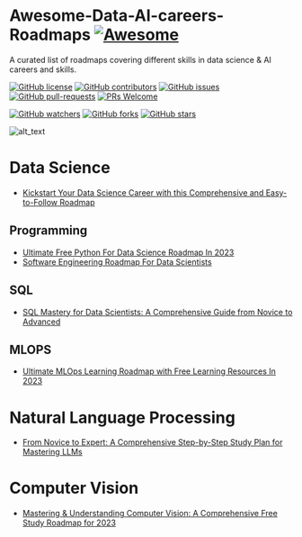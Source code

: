 # Awesome-Data-AI-careers-Roadmaps [![Awesome](https://awesome.re/badge.svg)](https://awesome.re)
A curated list of roadmaps covering different skills in data science & AI careers and skills.

[![GitHub license](https://img.shields.io/github/license/youssefHosni/Awseome-Data-AI-careers-Roadmaps.svg)](https://github.com/youssefHosni/Awseome-Data-AI-careers-Roadmaps/blob/master/LICENSE)
[![GitHub contributors](https://img.shields.io/github/contributors/youssefHosni/Awseome-Data-AI-careers-Roadmaps.svg)](https://GitHub.com/youssefHosni/Awseome-Data-AI-careers-Roadmaps/graphs/contributors/)
[![GitHub issues](https://img.shields.io/github/issues/youssefHosni/Awseome-Data-AI-careers-Roadmaps.svg)](https://GitHub.com/youssefHosni/Awseome-Data-AI-careers-Roadmaps/issues/)
[![GitHub pull-requests](https://img.shields.io/github/issues-pr/youssefHosni/Awseome-Data-AI-careers-Roadmaps.svg)](https://GitHub.com/youssefHosni/Awseome-Data-AI-careers-Roadmaps/pulls/)
[![PRs Welcome](https://img.shields.io/badge/PRs-welcome-brightgreen.svg?style=flat-square)](http://makeapullrequest.com)

[![GitHub watchers](https://img.shields.io/github/watchers/youssefHosni/Awseome-Data-AI-careers-Roadmaps.svg?style=social&label=Watch)](https://GitHub.com/youssefHosni/Awseome-Data-AI-careers-Roadmaps/watchers/)
[![GitHub forks](https://img.shields.io/github/forks/youssefHosni/Awseome-Data-AI-careers-Roadmaps.svg?style=social&label=Fork)](https://GitHub.com/youssefHosni/Awseome-Data-AI-careers-Roadmaps/network/)
[![GitHub stars](https://img.shields.io/github/stars/youssefHosni/Awseome-Data-AI-careers-Roadmaps.svg?style=social&label=Star)](https://GitHub.com/youssefHosni/Awseome-Data-AI-careers-Roadmaps/stargazers/)

![alt_text](https://github.com/youssefHosni/Awseome-Data-AI-careers-Roadmaps/blob/main/Product-Roadmap-overview.jpg)

# Data Science 
* [Kickstart Your Data Science Career with this Comprehensive and Easy-to-Follow Roadmap](https://pub.towardsai.net/simple-but-effective-free-roadmap-to-start-a-career-in-data-science-ai-in-2023-9d17c76a184b?sk=65e910a94a98f5405c67f34495726e7d)
## Programming
* [Ultimate Free Python For Data Science Roadmap In 2023](https://levelup.gitconnected.com/ultimate-free-python-for-data-science-roadmap-in-2023-728daa9581de?sk=cb99b0bae60f34d4d3a6160053fae087)
* [Software Engineering Roadmap For Data Scientists](https://levelup.gitconnected.com/software-engineering-roadmap-for-data-scientists-1b0fd154de51?sk=d4e9dbb2ad9949a5f7d4bfac558ce2ef)

## SQL
* [SQL Mastery for Data Scientists: A Comprehensive Guide from Novice to Advanced](https://levelup.gitconnected.com/sql-mastery-for-data-scientists-a-comprehensive-guide-from-novice-to-advanced-3b9305b03210?sk=4569f6e829186ba31ce80b072f20f224)
## MLOPS
* [Ultimate MLOps Learning Roadmap with Free Learning Resources In 2023](https://pub.towardsai.net/ultimate-mlops-learning-roadmap-with-free-learning-resources-in-2023-3ba7664cb1e9?sk=d22f3f812c6fbffa878ea5cd6bc3990b)

# Natural Language Processing 
* [From Novice to Expert: A Comprehensive Step-by-Step Study Plan for Mastering LLMs](https://pub.towardsai.net/from-novice-to-expert-a-comprehensive-step-by-step-study-plan-for-mastering-llms-dc9feb60ecc4?sk=26b9ecdd113ce144fe9596eddedfa2c1)
# Computer Vision
* [Mastering & Understanding Computer Vision: A Comprehensive Free Study Roadmap for 2023](https://levelup.gitconnected.com/a-comprehensive-computer-vision-free-study-roadmap-for-2023-3e95a6d656e7?sk=f10f9e99b5efb90a48bdc69573e581e2)
